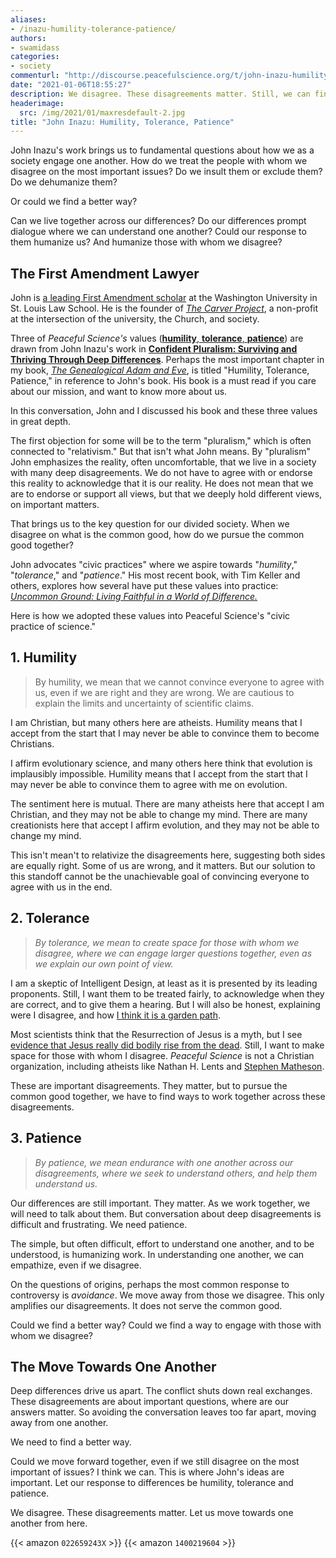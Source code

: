 ```yaml
---
aliases:
- /inazu-humility-tolerance-patience/
authors:
- swamidass
categories:
- society
commenturl: "http://discourse.peacefulscience.org/t/john-inazu-humility-tolerance-patience/12965"
date: "2021-01-06T18:55:27"
description: We disagree. These disagreements matter. Still, we can find a better way than conflict. Let us move towards one another from here.
headerimage:
  src: /img/2021/01/maxresdefault-2.jpg
title: "John Inazu: Humility, Tolerance, Patience"
---
```


John Inazu's work brings us to fundamental questions about how we as a society engage one another. How do we treat the people with whom we disagree on the most important issues? Do we insult them or exclude them? Do we dehumanize them?

Or could we find a better way?

Can we live together across our differences? Do our differences prompt dialogue where we can understand one another? Could our response to them humanize us? And humanize those with whom we disagree?

## The First Amendment Lawyer

John is [a leading First Amendment scholar](https://law.wustl.edu/faculty-staff-directory/profile/john-inazu/) at the Washington University in St. Louis Law School. He is the founder of *[The Carver Project](https://www.carverstl.org/)*, a non-profit at the intersection of the university, the Church, and society.

Three of *Peaceful Science's* values ([**humility**, **tolerance**, **patience**](https://peacefulscience.org/mission-and-values/)) are drawn from John Inazu's work in **[Confident Pluralism: Surviving and Thriving Through Deep Differences](https://www.amazon.com/Confident-Pluralism-Surviving-Thriving-Difference/dp/022636545X?tag=swamidass-20)**. Perhaps the most important chapter in my book, *[The Genealogical Adam and Eve](http://peacefulscience.org/genealogical-adam-eve/)*, is titled "Humility, Tolerance, Patience," in reference to John's book. His book is a must read if you care about our mission, and want to know more about us.

In this conversation, John and I discussed his book and these three values in great depth.

The first objection for some will be to the term "pluralism," which is often connected to "relativism." But that isn't what John means. By "pluralism" John emphasizes the reality, often uncomfortable, that we live in a society with many deep disagreements. We do not have to agree with or endorse this reality to acknowledge that it is our reality. He does not mean that we are to endorse or support all views, but that we deeply hold different views, on important matters.

That brings us to the key question for our divided society. When we disagree on what is the common good, how do we pursue the common good together?

John advocates "civic practices" where we aspire towards "*humility*," "*tolerance*," and "*patience*." His most recent book, with Tim Keller and others, explores how several have put these values into practice: *[Uncommon Ground: Living Faithful in a World of Difference.](https://www.amazon.com/Uncommon-Ground-Living-Faithfully-Difference/dp/1400219604?tag=swamidass-20)*

Here is how we adopted these values into Peaceful Science's "civic practice of science."

## 1. Humility

> By humility, we mean that we cannot convince everyone to agree with us, even if we are right and they are wrong. We are cautious to explain the limits and uncertainty of scientific claims.

I am Christian, but many others here are atheists. Humility means that I accept from the start that I may never be able to convince them to become Christians.

I affirm evolutionary science, and many others here think that evolution is implausibly impossible. Humility means that I accept from the start that I may never be able to convince them to agree with me on evolution.

The sentiment here is mutual. There are many atheists here that accept I am Christian, and they may not be able to change my mind. There are many creationists here that accept I affirm evolution, and they may not be able to change my mind.

This isn't mean't to relativize the disagreements here, suggesting both sides are equally right. Some of us are wrong, and it matters. But our solution to this standoff cannot be the unachievable goal of convincing everyone to agree with us in the end.

## 2. Tolerance

> *By tolerance, we mean to create space for those with whom we disagree, where we can engage larger questions together, even as we explain our own point of view.*

I am a skeptic of Intelligent Design, at least as it is presented by its leading proponents. Still, I want them to be treated fairly, to acknowledge when they are correct, and to give them a hearing. But I will also be honest, explaining were I disagree, and how [I think it is a garden path](https://peacefulscience.org/garden-path/).

Most scientists think that the Resurrection of Jesus is a myth, but I see [evidence that Jesus really did bodily rise from the dead](http://www.veritas.org/evidence-easter-scientists-list/). Still, I want to make space for those with whom I disagree. *Peaceful Science* is not a Christian organization, including atheists like Nathan H. Lents and [Stephen Matheson](https://peacefulscience.org/stephen-matheson-humanists-invitation/).

These are important disagreements. They matter, but to pursue the common good together, we have to find ways to work together across these disagreements.

## 3. Patience

> *By patience, we mean endurance with one another across our disagreements, where we seek to understand others, and help them understand us.*

Our differences are still important. They matter. As we work together, we will need to talk about them. But conversation about deep disagreements is difficult and frustrating. We need patience.

The simple, but often difficult, effort to understand one another, and to be understood, is humanizing work. In understanding one another, we can empathize, even if we disagree.

On the questions of origins, perhaps the most common response to controversy is *avoidance*. We move away from those we disagree. This only amplifies our disagreements. It does not serve the common good.

Could we find a better way? Could we find a way to engage with those with whom we disagree?

## The Move Towards One Another

Deep differences drive us apart. The conflict shuts down real exchanges. These disagreements are about important questions, where are our answers matter. So avoiding the conversation leaves too far apart, moving away from one another.

We need to find a better way.

Could we move forward together, even if we still disagree on the most important of issues? I think we can. This is where John's ideas are important. Let our response to differences be humility, tolerance and patience.

We disagree. These disagreements matter. Let us move towards one another from here.

{{< amazon `022659243X` >}}
{{< amazon `1400219604` >}}
